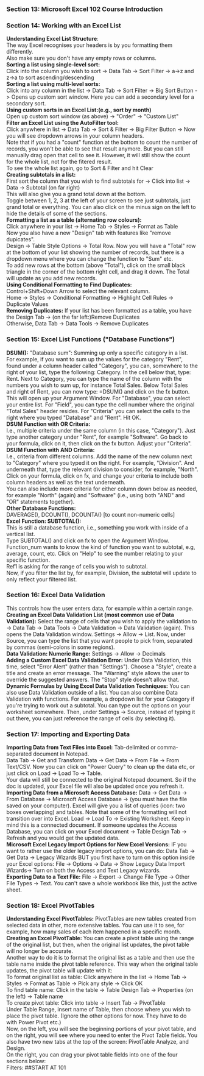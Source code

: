 <h3>Section 13: Microsoft Excel 102 Course Introduction</h3>
<h3>Section 14: Working with an Excel List</h3>
<b>Understanding Excel List Structure</b>:<br>
The way Excel recognises your headers is by you formatting them differently.<br>
Also make sure you don't have any empty rows or columns.<br>
<b>Sorting a list using single-level sort:</b><br>
Click into the column you wish to sort -> Data Tab -> Sort Filter -> a->z and z->a to sort ascending/descending<br>
<b>Sorting a list using multi-level sorts:</b><br>
Click into any column in the list -> Data Tab -> Sort Filter -> Big Sort Button -> Opens up custom sort window. Here you can add a secondary level for a secondary sort.<br>
<b>Using custom sorts in an Excel List:(e.g., sort by month)</b><br>
Open up custom sort window (as above) -> "Order" -> "Custom List"<br>
<b>Filter an Excel List using the AutoFilter tool:</b><br>
Click anywhere in list -> Data Tab -> Sort & Filter -> Big Filter Button -> Now you will see dropdown arrows in your column headers.<br>
Note that if you had a "count" function at the bottom to count the number of records, you won't be able to see that result anymore. But you can still manually drag open that cell to see it. However, it will still show the count for the whole list, not for the fitered result.<br>
To see the whole list again, go to Sort & Filter and hit Clear<br>
<b>Creating subtotals in a list:</b><br>
First sort the column that you wish to find subtotals for -> Click into list -> Data -> Subtotal (on far right)<br>
This will also give you a grand total down at the bottom.<br>
Toggle between 1, 2, 3 at the left of your screen to see just subtotals, just grand total or everything. You can also click on the minus sign on the left to hide the details of some of the sections.<br>
<b>Formatting a list as a table (alternating row colours):</b><br>
Click anywhere in your list -> Home Tab -> Styles -> Format as Table<br>
Now you also have a new "Design" tab with features like "remove dupicates".<br>
Design -> Table Style Options -> Total Row. Now you will have a "Total" row at the bottom of your list showing the number of records, but there is a dropdown menu where you can change the function to "Sum" etc.<br>
To add new rows at the bottom (above "Total"), click on the small black triangle in the corner of the bottom right cell, and drag it down. The Total will update as you add new records.<br>
<b>Using Conditional Formatting to Find Duplicates:</b><br>
Control+Shift+Down Arrow to select the relevant column.<br>
Home -> Styles -> Conditional Formatting -> Highlight Cell Rules -> Duplicate Values<br>
<b>Removing Duplicates:</b>
If your list has been formatted as a table, you have the Design Tab -> (on the far left:)Remove Duplicates<br>
Otherwise, Data Tab -> Data Tools -> Remove Duplicates<br>
<h3>Section 15: Excel List Functions ("Database Functions")</h3>
<b>DSUM():</b> "Database sum": Summing up only a specific category in a list.<br>
For example, if you want to sum up the values for the category "Rent", found under a column header called "Category", you can, somewhere to the right of your list, type the following: Category. In the cell below that, type: Rent. Next to Category, you can type the name of the column with the numbers you wish to sum up, for instance Total Sales. Below Total Sales and right of Rent, you can now type: =DSUM() and click on the fx button. This will open up your Argument Window. For "Database", you can select your entire list. For "Field", you can type the cell number where the original "Total Sales" header resides. For "Criteria" you can select the cells to the right where you typed "Database" and "Rent". Hit OK.<br>
<b>DSUM Function with OR Criteria:</b><br>
I.e., multiple criteria under the same column (in this case, "Category"). Just type another category under "Rent", for example "Software". Go back to your formula, click on it, then click on the fx button. Adjust your "Criteria".<br>
<b>DSUM Function with AND Criteria:</b><br>
I.e., criteria from different columns. Add the name of the new column next to "Category" where you typed it on the right. For example, "Division". And underneath that, type the relevant division to consider, for example, "North". Click on your formula, click on fx, and change your criteria to include both column headers as well as the text underneath.<br>
You can also include more criteria for either column down below as needed, for example "North" (again) and "Software" (i.e., using both "AND" and "OR" statements together).<br>
<b>Other Database Functions:</b><br>
DAVERAGE(), DCOUNT(), DCOUNTA() [to count non-numeric cells]<br>
<b>Excel Function: SUBTOTAL():</b><br>
This is still a database function, i.e., something you work with inside of a vertical list.<br> 
Type SUBTOTAL() and click on fx to open the Argument Window.<br>
Function_num wants to know the kind of function you want to subtotal, e.g, average, count, etc. Click on "Help" to see the number relating to your specific function.<br>
Ref1 is asking for the range of cells you wish to subtotal.<br>
Now, if you filter the list by, for example, Division, the subtotal will update to only reflect your filtered list.<br>

<h3>Section 16: Excel Data Validation</h3>
This controls how the user enters data, for example within a certain range.<br>
<b>Creating an Excel Data Validation List (most common use of Data Validation):</b> Select the range of cells that you wish to apply the validation to -> Data Tab -> Data Tools -> Data Validation -> Data Validation (again). This opens the Data Validation window. Settings -> Allow -> List. Now, under Source, you can type the list that you want people to pick from, separated by commas (semi-colons in some regions).<br>
<b>Data Validation: Numeric Range:</b> Settings -> Allow -> Decimals<br> 
<b>Adding a Custom Excel Data Validation Error:</b> Under Data Validation, this time, select "Error Alert" (rather than "Settings"). Choose a "Style", create a title and create an error message. The "Warning" style allows the user to override the suggested answers. The "Stop" style doesn't allow that.<br>
<b>Dynamic Formulas by Using Excel Data Validation Techniques:</b> You can also use Data Validation outside of a list. You can also combine Data Validation with functions. For example, a dropdown list for your Category if you're trying to work out a subtotal. You can type out the options on your worksheet somewhere. Then, under Settings -> Source, instead of typing it out there, you can just reference the range of cells (by selecting it).<br>

<h3>Section 17: Importing and Exporting Data</h3>
<b>Importing Data from Text Files into Excel:</b> Tab-delimited or comma-separated document in Notepad.<br>
Data Tab -> Get and Transform Data -> Get Data -> From File -> From Text/CSV. Now you can click on "Power Query" to clean up the data etc, or just click on Load -> Load To -> Table.<br>
Your data will still be connected to the original Notepad document. So if the doc is updated, your Excel file will also be updated once you refresh it.<br> 
<b>Importing Data from a Microsoft Access Database:</b> Data -> Get Data -> From Database -> Microsoft Access Database -> (you must have the file saved on your computer). Excel will give you a list of queries (icon: two boxes overlapping) and tables. Note that some of the formatting will not transition over into Excel. Load -> Load To -> Existing Worksheet. Keep in mind this is a connected document. If someone updates the Access Database, you can click on your Excel document -> Table Design Tab -> Refresh and you would get the updated data.<br>
<b>Microsoft Excel Legacy Import Options for New Excel Versions:</b> IF you want to rather use the older legacy import options, you can do: Data Tab -> Get Data -> Legacy Wizards BUT you first have to turn on this option inside your Excel options: File -> Options -> Data -> Show Legacy Data Import Wizards-> Turn on both the Access and Text Legacy wizards.<br>
<b>Exporting Data to a Text File:</b> File -> Export -> Change File Type -> Other File Types -> Text. You can't save a whole workbook like this, just the active sheet.<br>

<h3>Section 18: Excel PivotTables</h3>
<b>Understanding Excel PivotTables:</b> PivotTables are new tables created from selected data in other, more extensive tables. You can use it to see, for example, how many sales of each item happened in a specific month.<br>
<b>Creating an Excel PivotTable: </b>You can create a pivot table using the range of the original list, but then, when the original list updates, the pivot table will no longer be accurate.<br>
Another way to do it is to format the original list as a table and then use the table name inside the pivot table reference. This way when the original table updates, the pivot table will update with it:<br>
To format original list as table: Click anywhere in the list -> Home Tab -> Styles -> Format as Table -> Pick any style -> Click OK<br> 
To find table name: Click in the table -> Table Design Tab -> Properties (on the left) -> Table name<br>
To create pivot table: Click into table -> Insert Tab -> PivotTable<br>
Under Table Range, insert name of Table, then choose where you wish to place the pivot table. (Ignore the other options for now. They have to do with Power Pivot etc.)<br>
Now, on the left, you will see the beginning portions of your pivot table, and on the right, you will see where you need to enter the Pivot Table fields. You also have two new tabs at the top of the screen: PivotTable Analyze, and Design.<br>
On the right, you can drag your pivot table fields into one of the four sections below:<br>
Filters: 
##START AT 101
